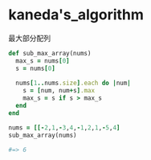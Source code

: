 # kaneda's_algorithm

最大部分配列

``` ruby
def sub_max_array(nums)
  max_s = nums[0]
  s = nums[0]
  
  nums[1..nums.size].each do |num|
    s = [num, num+s].max
    max_s = s if s > max_s
  end
end

nums = [[-2,1,-3,4,-1,2,1,-5,4]
sub_max_array(nums)

#=> 6
```
